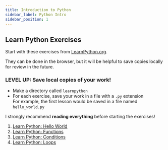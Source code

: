 ```yaml
---
title: Introduction to Python
sidebar_label: Python Intro
sidebar_position: 1
---
```


<!-- markdownlint-disable no-inline-html -->

## Learn Python Exercises

Start with these exercises from [LearnPython.org](https://www.learnpython.org/).

They can be done in the browser, but it will be helpful to save copies locally for review in the future.

### LEVEL UP: Save local copies of your work!

- Make a directory called `learnpython`
- For each exercise, save your work in a file with a `.py` extension
  <br/>For example, the first lesson would be saved in a file named `hello_world.py`

I strongly recommend **reading everything** before starting the exercises!

1. [Learn Python: Hello World](https://www.learnpython.org/en/Hello%2C_World%21)
2. [Learn Python: Functions](https://www.learnpython.org/en/Functions)
3. [Learn Python: Conditions](https://www.learnpython.org/en/Conditions)
4. [Learn Python: Loops](https://www.learnpython.org/en/Loops)
